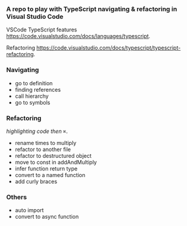 ### A repo to play with TypeScript navigating & refactoring in Visual Studio Code

VSCode TypeScript features https://code.visualstudio.com/docs/languages/typescript.

Refactoring https://code.visualstudio.com/docs/typescript/typescript-refactoring.

### Navigating

- go to definition
- finding references
- call hierarchy
- go to symbols

### Refactoring

_highlighting code then `⌘.`_

- rename times to multiply
- refactor to another file
- refactor to destructured object
- move to const in addAndMultiply
- infer function return type
- convert to a named function
- add curly braces

### Others

- auto import
- convert to async function